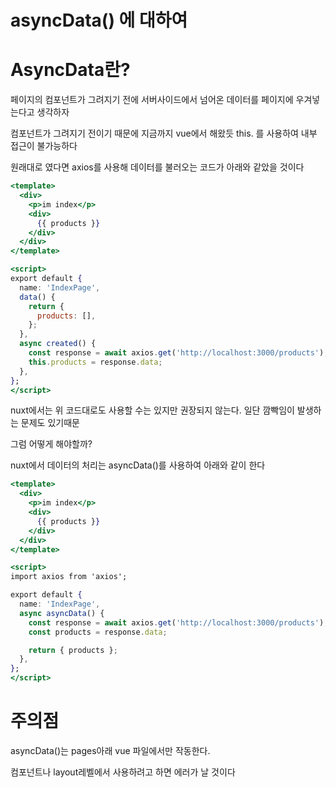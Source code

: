 # asyncData() 에 대하여

# AsyncData란?

페이지의 컴포넌트가 그려지기 전에 서버사이드에서 넘어온 데이터를 페이지에 우겨넣는다고 생각하자

컴포넌트가 그려지기 전이기 때문에 지금까지 vue에서 해왔듯 this. 를 사용하여 내부 접근이 불가능하다

원래대로 였다면 axios를 사용해 데이터를 불러오는 코드가 아래와 같았을 것이다

```jsx
<template>
  <div>
    <p>im index</p>
    <div>
      {{ products }}
    </div>
  </div>
</template>

<script>
export default {
  name: 'IndexPage',
  data() {
    return {
      products: [],
    };
  },
  async created() {
    const response = await axios.get('http://localhost:3000/products');
    this.products = response.data;
  },
};
</script>
```

nuxt에서는 위 코드대로도 사용할 수는 있지만 권장되지 않는다. 일단 깜빡임이 발생하는 문제도 있기때문

그럼 어떻게 해야할까?

nuxt에서 데이터의 처리는 asyncData()를 사용하여 아래와 같이 한다

```jsx
<template>
  <div>
    <p>im index</p>
    <div>
      {{ products }}
    </div>
  </div>
</template>

<script>
import axios from 'axios';

export default {
  name: 'IndexPage',
  async asyncData() {
    const response = await axios.get('http://localhost:3000/products');
    const products = response.data;

    return { products };
  },
};
</script>
```

# 주의점

asyncData()는 pages아래 vue 파일에서만 작동한다.

컴포넌트나 layout레벨에서 사용하려고 하면 에러가 날 것이다

